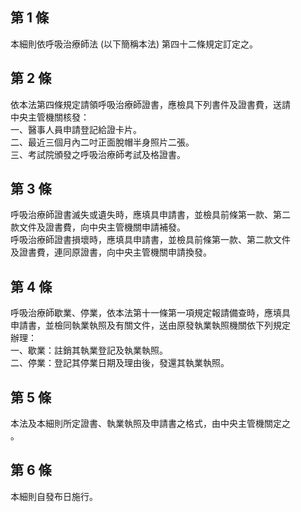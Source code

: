 第 1 條
-------
本細則依呼吸治療師法 (以下簡稱本法) 第四十二條規定訂定之。

第 2 條
-------
依本法第四條規定請領呼吸治療師證書，應檢具下列書件及證書費，送請  
中央主管機關核發：  
一、醫事人員申請登記給證卡片。  
二、最近三個月內二吋正面脫帽半身照片二張。  
三、考試院頒發之呼吸治療師考試及格證書。

第 3 條
-------
呼吸治療師證書滅失或遺失時，應填具申請書，並檢具前條第一款、第二  
款文件及證書費，向中央主管機關申請補發。  
呼吸治療師證書損壞時，應填具申請書，並檢具前條第一款、第二款文件  
及證書費，連同原證書，向中央主管機關申請換發。

第 4 條
-------
呼吸治療師歇業、停業，依本法第十一條第一項規定報請備查時，應填具  
申請書，並檢同執業執照及有關文件，送由原發執業執照機關依下列規定  
辦理：  
一、歇業：註銷其執業登記及執業執照。  
二、停業：登記其停業日期及理由後，發還其執業執照。

第 5 條
-------
本法及本細則所定證書、執業執照及申請書之格式，由中央主管機關定之  
。

第 6 條
-------
本細則自發布日施行。

